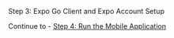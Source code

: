 Step 3: Expo Go Client and Expo Account Setup

Continue to - [Step 4: Run the Mobile Application](../ex3.4/README.md)